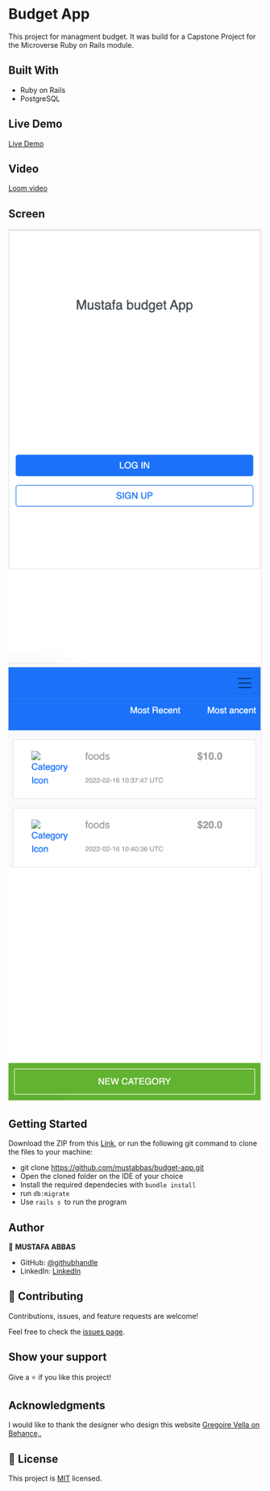 # Budget App

This project for managment budget. It was build for a Capstone Project for the Microverse Ruby on Rails module.

## Built With

-  Ruby on Rails
-  PostgreSQL

## Live Demo
[Live Demo](https://mustbudgetapp.herokuapp.com/)

## Video 
[Loom video](https://www.loom.com/share/aa32656c0c094bff814ee49ba0ef2adf)

## Screen 
![screenshot](./ScreenShot1.png)
![screenshot](./ScreenShot2.png)

## Getting Started

Download the ZIP from this [Link](https://github.com/mustabbas/budget-app.git), or run the following git command to clone the files to your machine:

- git clone https://github.com/mustabbas/budget-app.git
- Open the cloned folder on the IDE of your choice
- Install the required dependecies with `bundle install`
- run `db:migrate`
- Use `rails s `to run the program

## Author

👤 **MUSTAFA ABBAS**

- GitHub: [@githubhandle](https://github.com/mustabbas)
- LinkedIn: [LinkedIn](https://www.linkedin.com/in/mustabbas/)


## 🤝 Contributing

Contributions, issues, and feature requests are welcome!

Feel free to check the [issues page](https://github.com/mustabbas/budget-app/issues).

## Show your support

Give a ⭐️ if you like this project!

## Acknowledgments
I would like to thank the designer who design this website [ Gregoire Vella on Behance,](https://www.behance.net/gregoirevella),

## 📝 License

This project is [MIT](./MIT.md) licensed.


